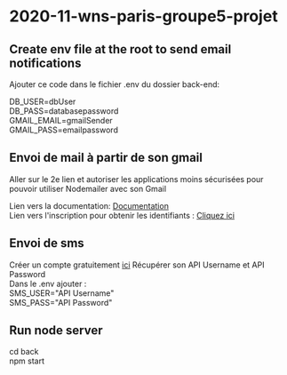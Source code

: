 # 2020-11-wns-paris-groupe5-projet

## Create env file at the root to send email notifications
Ajouter ce code dans le fichier .env du dossier back-end:

DB_USER=dbUser <br />
DB_PASS=databasepassword <br />
GMAIL_EMAIL=gmailSender <br />
GMAIL_PASS=emailpassword <br />


## Envoi de mail à partir de son gmail
Aller sur le 2e lien et autoriser les applications moins sécurisées pour pouvoir utiliser Nodemailer avec son Gmail <br />

Lien vers la documentation:  [Documentation](https://nodemailer.com/usage/using-gmail/)<br />
Lien vers l'inscription pour obtenir les identifiants : [Cliquez ici](https://myaccount.google.com/lesssecureapps?pli=1&rapt=AEjHL4NAoSKWSNIcnWC5jSphQocegrE2Tq3vJvAfzBhwtGpxXAHxhQsyBcYfJAN1VL9fy4w6GKoCFPYCTcA53mh5UHdhAxGu_g)

## Envoi de sms
Créer un compte gratuitement [ici](https://dashboard.d7networks.com/sms-api)
Récupérer son API Username et API Password<br />
Dans le .env ajouter :<br />
SMS_USER="API Username"<br />
SMS_PASS="API Password"

## Run node server
cd back <br />
npm start 
